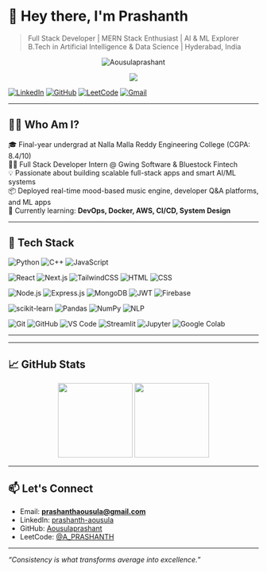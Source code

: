 # 👋 Hey there, I'm Prashanth

> Full Stack Developer | MERN Stack Enthusiast | AI & ML Explorer  
> B.Tech in Artificial Intelligence & Data Science | Hyderabad, India
<p align="center">
  <img src="https://komarev.com/ghpvc/?username=Aousulaprashant&label=Profile%20views&color=0e75b6&style=flat" alt="Aousulaprashant" />
</p>

<p align="center">
  <a href="https://porfolio-umber-delta.vercel.app" target="_blank">
    <img src="https://img.shields.io/badge/-🌐%20Visit%20My%20Portfolio-blueviolet?style=for-the-badge&logo=vercel&logoColor=white" />
  </a>
</p>


[![LinkedIn](https://img.shields.io/badge/-LinkedIn-0077B5?style=flat-square&logo=linkedin&logoColor=white)](https://www.linkedin.com/in/prashanth-aousula-9a9b33369/)
[![GitHub](https://img.shields.io/badge/-GitHub-black?style=flat-square&logo=github)](https://github.com/Aousulaprashant)
[![LeetCode](https://img.shields.io/badge/-LeetCode-orange?style=flat-square&logo=leetcode&logoColor=white)](https://leetcode.com/u/A_PRASHANTH/)
[![Gmail](https://img.shields.io/badge/-Gmail-D14836?style=flat-square&logo=gmail&logoColor=white)](mailto:prashanthaousula@gmail.com)

---

## 🧑‍💻 Who Am I?

🎓 Final-year undergrad at Nalla Malla Reddy Engineering College (CGPA: 8.4/10)  
👨‍💼 Full Stack Developer Intern @ Gwing Software & Bluestock Fintech  
💡 Passionate about building scalable full-stack apps and smart AI/ML systems  
📦 Deployed real-time mood-based music engine, developer Q&A platforms, and ML apps  
🔭 Currently learning: **DevOps, Docker, AWS, CI/CD, System Design**

---

## 🔧 Tech Stack

![Python](https://img.shields.io/badge/Python-3670A0?style=flat&logo=python&logoColor=ffdd54)
![C++](https://img.shields.io/badge/C++-00599C?style=flat&logo=c%2B%2B&logoColor=white)
![JavaScript](https://img.shields.io/badge/JavaScript-F7DF1E?style=flat&logo=javascript&logoColor=black)

![React](https://img.shields.io/badge/React-20232A?style=flat&logo=react&logoColor=61DAFB)
![Next.js](https://img.shields.io/badge/Next.js-000000?style=flat&logo=next.js&logoColor=white)
![TailwindCSS](https://img.shields.io/badge/Tailwind_CSS-38B2AC?style=flat&logo=tailwind-css&logoColor=white)
![HTML](https://img.shields.io/badge/HTML5-E34F26?style=flat&logo=html5&logoColor=white)
![CSS](https://img.shields.io/badge/CSS3-1572B6?style=flat&logo=css3&logoColor=white)


![Node.js](https://img.shields.io/badge/Node.js-339933?style=flat&logo=nodedotjs&logoColor=white)
![Express.js](https://img.shields.io/badge/Express.js-000000?style=flat&logo=express&logoColor=white)
![MongoDB](https://img.shields.io/badge/MongoDB-47A248?style=flat&logo=mongodb&logoColor=white)
![JWT](https://img.shields.io/badge/JWT-000000?style=flat&logo=jsonwebtokens&logoColor=white)
![Firebase](https://img.shields.io/badge/Firebase-FFCA28?style=flat&logo=firebase&logoColor=black)

![scikit-learn](https://img.shields.io/badge/scikit--learn-F7931E?style=flat&logo=scikit-learn&logoColor=white)
![Pandas](https://img.shields.io/badge/Pandas-150458?style=flat&logo=pandas&logoColor=white)
![NumPy](https://img.shields.io/badge/NumPy-013243?style=flat&logo=numpy&logoColor=white)
![NLP](https://img.shields.io/badge/NLTK-76B900?style=flat&logo=nltk&logoColor=white)


![Git](https://img.shields.io/badge/Git-F05032?style=flat&logo=git&logoColor=white)
![GitHub](https://img.shields.io/badge/GitHub-100000?style=flat&logo=github&logoColor=white)
![VS Code](https://img.shields.io/badge/VS_Code-007ACC?style=flat&logo=visual-studio-code&logoColor=white)
![Streamlit](https://img.shields.io/badge/Streamlit-FF4B4B?style=flat&logo=streamlit&logoColor=white)
![Jupyter](https://img.shields.io/badge/Jupyter-F37626?style=flat&logo=jupyter&logoColor=white)
![Google Colab](https://img.shields.io/badge/Colab-F9AB00?style=flat&logo=google-colab&logoColor=white)

---

---

## 📈 GitHub Stats

<div align="center">
  <img src="https://github-readme-stats.vercel.app/api?username=Aousulaprashant&show_icons=true&theme=radical" height="150"/>
  <img src="https://github-readme-stats.vercel.app/api/top-langs/?username=Aousulaprashant&layout=compact&theme=radical" height="150"/>
</div>

---

## 📫 Let's Connect

- Email: **prashanthaousula@gmail.com**
- LinkedIn: [prashanth-aousula](https://www.linkedin.com/in/prashanth-aousula-9a9b33369/)
- GitHub: [Aousulaprashant](https://github.com/Aousulaprashant)
- LeetCode: [@A_PRASHANTH](https://leetcode.com/u/A_PRASHANTH/)

---

_“Consistency is what transforms average into excellence.”_
